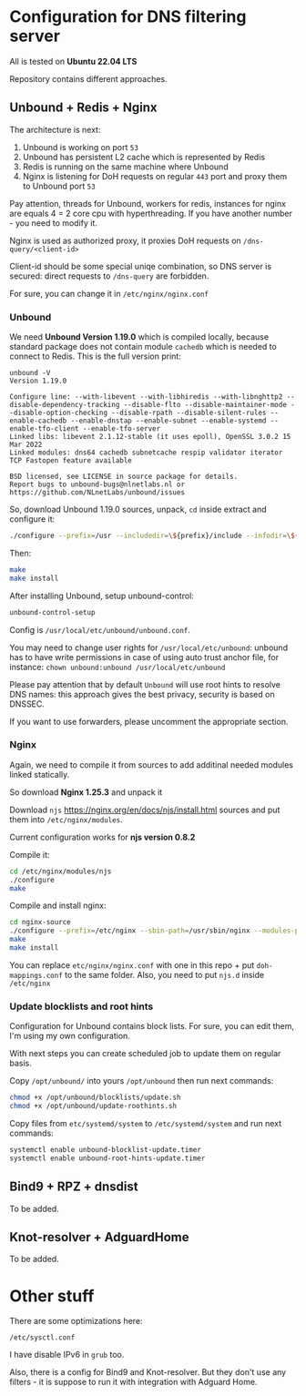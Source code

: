 # Configuration for DNS filtering server
All is tested on **Ubuntu 22.04 LTS**

Repository contains different approaches.

## Unbound + Redis + Nginx

The architecture is next:
1) Unbound is working on port `53`
2) Unbound has persistent L2 cache which is represented by Redis
3) Redis is running on the same machine where Unbound
4) Nginx is listening for DoH requests on regular `443` port and proxy them to Unbound port `53`

Pay attention, threads for Unbound, workers for redis, instances for nginx are equals 4 = 2 core cpu with hyperthreading. If you have another number - you need to modify it.


Nginx is used as authorized proxy, it proxies DoH requests on `/dns-query/<client-id>`

Client-id should be some special uniqe combination, so DNS server is secured: direct requests to `/dns-query` are forbidden.

For sure, you can change it in `/etc/nginx/nginx.conf`



### Unbound
We need **Unbound Version 1.19.0** which is compiled locally, because standard package does not contain module `cachedb` which is needed to connect to Redis.
This is the full version print:
```
unbound -V
Version 1.19.0

Configure line: --with-libevent --with-libhiredis --with-libnghttp2 --disable-dependency-tracking --disable-flto --disable-maintainer-mode --disable-option-checking --disable-rpath --disable-silent-rules --enable-cachedb --enable-dnstap --enable-subnet --enable-systemd --enable-tfo-client --enable-tfo-server
Linked libs: libevent 2.1.12-stable (it uses epoll), OpenSSL 3.0.2 15 Mar 2022
Linked modules: dns64 cachedb subnetcache respip validator iterator
TCP Fastopen feature available

BSD licensed, see LICENSE in source package for details.
Report bugs to unbound-bugs@nlnetlabs.nl or https://github.com/NLnetLabs/unbound/issues
```
So, download Unbound 1.19.0 sources, unpack, `cd` inside extract and configure it: 

```sh
./configure --prefix=/usr --includedir=\${prefix}/include --infodir=\${prefix}/share/info --mandir=\${prefix}/share/man --localstatedir=/var --runstatedir=/run --sysconfdir=/etc --with-chroot-dir= --with-dnstap-socket-path=/run/dnstap.sock --with-libevent --with-libhiredis --with-libnghttp2 --with-pidfile=/run/unbound.pid --with-pythonmodule --with-pyunbound --disable-dependency-tracking --disable-flto --disable-maintainer-mode --disable-option-checking --disable-rpath --disable-silent-rules --enable-cachedb --enable-dnstap --enable-subnet --enable-systemd --enable-tfo-client --enable-tfo-server
```
Then:
```sh
make
make install
```

After installing Unbound, setup unbound-control:


```sh
unbound-control-setup
```

Config is `/usr/local/etc/unbound/unbound.conf`.

You may need to change user rights for `/usr/local/etc/unbound`: unbound has to have write permissions in case of using auto trust anchor file, for instance: `chown unbound:unbound /usr/local/etc/unbound`

Please pay attention that by default `Unbound` will use root hints to resolve DNS names: this approach gives the best privacy, security is based on DNSSEC.

If you want to use forwarders, please uncomment the appropriate section.

### Nginx
Again, we need to compile it from sources to add additinal needed modules linked statically.

So download **Nginx 1.25.3** and unpack it

Download `njs` https://nginx.org/en/docs/njs/install.html sources and put them into `/etc/nginx/modules`.

Current configuration works for **njs version 0.8.2**

Compile it:
```sh
cd /etc/nginx/modules/njs
./configure
make
```

Compile and install nginx:
```sh
cd nginx-source
./configure --prefix=/etc/nginx --sbin-path=/usr/sbin/nginx --modules-path=/usr/lib/nginx/modules --conf-path=/etc/nginx/nginx.conf --error-log-path=/var/log/nginx/error.log --http-log-path=/var/log/nginx/access.log --pid-path=/var/run/nginx.pid --lock-path=/var/run/nginx.lock --http-client-body-temp-path=/var/cache/nginx/client_temp --http-proxy-temp-path=/var/cache/nginx/proxy_temp --http-fastcgi-temp-path=/var/cache/nginx/fastcgi_temp --http-uwsgi-temp-path=/var/cache/nginx/uwsgi_temp --http-scgi-temp-path=/var/cache/nginx/scgi_temp --user=nginx --group=nginx --with-compat --with-file-aio --with-threads --with-http_addition_module --with-http_auth_request_module --with-http_dav_module --with-http_flv_module --with-http_gunzip_module --with-http_gzip_static_module --with-http_mp4_module --with-http_random_index_module --with-http_realip_module --with-http_secure_link_module --with-http_slice_module --with-http_ssl_module --with-http_stub_status_module --with-http_sub_module --with-http_v2_module --with-mail --with-mail_ssl_module --with-stream --with-stream_realip_module --with-stream_ssl_module --with-stream_ssl_preread_module --with-cc-opt='-g -O2 -ffile-prefix-map=/data/builder/debuild/nginx-1.24.0/debian/debuild-base/nginx-1.24.0=. -flto=auto -ffat-lto-objects -flto=auto -ffat-lto-objects -fstack-protector-strong -Wformat -Werror=format-security -Wp,-D_FORTIFY_SOURCE=2 -fPIC' --with-ld-opt='-Wl,-Bsymbolic-functions -flto=auto -ffat-lto-objects -flto=auto -Wl,-z,relro -Wl,-z,now -Wl,--as-needed -pie' --add-module=/etc/nginx/modules/njs/nginx
make
make install
```
You can replace `etc/nginx/nginx.conf` with one in this repo + put `doh-mappings.conf` to the same folder.
Also, you need to put `njs.d` inside `/etc/nginx`

### Update blocklists and root hints

Configuration for Unbound contains block lists. For sure, you can edit them, I'm using my own configuration.

With next steps you can create scheduled job to update them on regular basis.

Copy `/opt/unbound/` into yours  `/opt/unbound` then run next commands:

```sh
chmod +x /opt/unbound/blocklists/update.sh
chmod +x /opt/unbound/update-roothints.sh
```


Copy files from `etc/systemd/system` to `/etc/systemd/system` and run next commands:

```sh
systemctl enable unbound-blocklist-update.timer
systemctl enable unbound-root-hints-update.timer
```
## Bind9 + RPZ + dnsdist

To be added.

## Knot-resolver + AdguardHome

To be added.

# Other stuff
There are some optimizations here:

`/etc/sysctl.conf`

I have disable IPv6 in `grub` too.

Also, there is a config for Bind9 and Knot-resolver. But they don't use any filters - it is suppose to run it with integration with Adguard Home.
